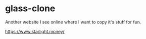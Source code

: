 # glass-clone
Another website I see online where I want to copy it's stuff for fun.

https://www.starlight.money/
